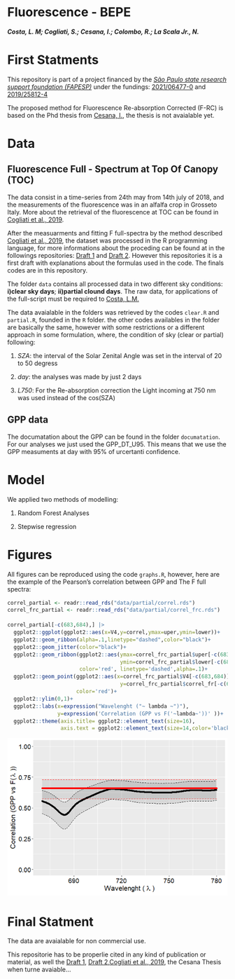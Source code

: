 Fluorescence - BEPE
================
***Costa, L. M; Cogliati, S.; Cesana, I.; Colombo, R.; La Scala Jr.,
N.***

# **First Statments**

This repository is part of a project financed by the [*São Paulo state
research support foundation (FAPESP)*](https://fapesp.br/en) under the
fundings:
[2021/06477-0](https://bv.fapesp.br/en/bolsas/197773/evaluation-of-different-approaches-for-the-retrieval-of-sun-induced-fluorescence/)
and
[2019/25812-4](https://bv.fapesp.br/en/bolsas/190947/spatial-and-temporal-variability-of-atmospheric-co2-in-the-metropolitan-region-of-ribeirao-preto-sao/)

The proposed method for Fluorescence Re-absorption Corrected (F-RC) is
based on the Phd thesis from [Cesana,
I.](https://www.researchgate.net/profile/Ilaria-Cesana), the thesis is
not avaialable yet.

# **Data**

## **Fluorescence Full - Spectrum at Top Of Canopy (TOC)**

The data consist in a time-series from 24th may from 14th july of 2018,
and the measurements of the fluorescence was in an alfalfa crop in
Grosseto Italy. More about the retrieval of the fluorescence at TOC can
be found in [Cogliati et al., 2019](https://doi.org/10.3390/rs11161840).

After the measuarments and fitting F full-spectra by the method
described [Cogliati et al., 2019](https://doi.org/10.3390/rs11161840),
the dataset was processed in the R programming language, for more
informations about the proceding can be found at in the followings
repositories: [Draft 1](https://github.com/lm-costa/draft_bepe) and
[Draft 2](https://github.com/lm-costa/draft_2_bepe). However this
repositories it is a first draft with explanations about the formulas
used in the code. The finals codes are in this repository.

The folder `data` contains all processed data in two different sky
conditions: **i)clear sky days**; **ii)partial clound days**. The raw
data, for applications of the full-script must be required to [Costa,
L.M.](https://github.com/lm-costa)

The data avaialable in the folders was retrieved by the codes `clear.R`
and `partial.R`, founded in the `R` folder. the other codes availables
in the folder are basically the same, however with some restrictions or
a different approach in some formulation, where, the condition of sky
(clear or partial) following:

1.  *SZA*: the interval of the Solar Zenital Angle was set in the
    interval of 20 to 50 degress

2.  *day*: the analyses was made by just 2 days

3.  *L750*: For the Re-absorption correction the Light incoming at 750
    nm was used instead of the cos(SZA)

## **GPP data**

The documatation about the GPP can be found in the folder
`documatation`. For our analyses we just used the GPP\_DT\_U95. This
means that we use the GPP measuments at day with 95% of urcertanti
confidence.

# **Model**

We applied two methods of modelling:

1.  Random Forest Analyses

2.  Stepwise regression

# **Figures**

All figures can be reproduced using the code `graphs.R`, however, here
are the example of the Pearson’s correlation between GPP and The F full
spectra:

``` r
correl_partial <- readr::read_rds("data/partial/correl.rds")
correl_frc_partial <- readr::read_rds("data/partial/correl_frc.rds")

correl_partial[-c(683,684),] |>
  ggplot2::ggplot(ggplot2::aes(x=V4,y=correl,ymax=uper,ymin=lower))+
  ggplot2::geom_ribbon(alpha=.1,linetype="dashed",color="black")+
  ggplot2::geom_jitter(color="black")+
  ggplot2::geom_ribbon(ggplot2::aes(ymax=correl_frc_partial$uper[-c(683,684)],
                                    ymin=correl_frc_partial$lower[-c(683,684)]),
                       color='red', linetype='dashed',alpha=.1)+
  ggplot2::geom_point(ggplot2::aes(x=correl_frc_partial$V4[-c(683,684)],
                                    y=correl_frc_partial$correl_fr[-c(683,684)]),
                      color='red')+
  ggplot2::ylim(0,1)+
  ggplot2::labs(x=expression("Wavelenght ("~ lambda ~")"),
                y=expression('Correlation (GPP vs F('~lambda~'))' ))+
  ggplot2::theme(axis.title= ggplot2::element_text(size=16),
                 axis.text = ggplot2::element_text(size=14,color='black'))
```

![](README_files/figure-gfm/unnamed-chunk-1-1.png)<!-- -->

# **Final Statment**

The data are avaialable for non commercial use.

This repositorie has to be properlie cited in any kind of publication or
material, as well the [Draft 1](https://github.com/lm-costa/draft_bepe),
[Draft 2](https://github.com/lm-costa/draft_2_bepe),[Cogliati et al.,
2019](https://doi.org/10.3390/rs11161840), the Cesana Thesis when turne
avaiable…

